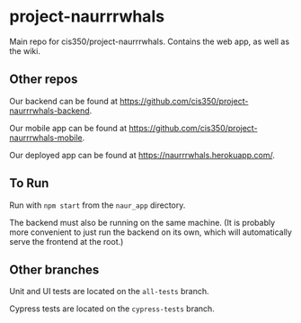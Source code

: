 # project-naurrrwhals
Main repo for cis350/project-naurrrwhals. Contains the web app, as well as the wiki.

## Other repos

Our backend can be found at https://github.com/cis350/project-naurrrwhals-backend.

Our mobile app can be found at https://github.com/cis350/project-naurrrwhals-mobile.

Our deployed app can be found at https://naurrrwhals.herokuapp.com/.

## To Run

Run with `npm start` from the `naur_app` directory. 

The backend must also be running on the same machine. (It is probably more convenient to just run the backend on its own, which will automatically serve the frontend at the root.)

## Other branches

Unit and UI tests are located on the `all-tests` branch.

Cypress tests are located on the `cypress-tests` branch.
